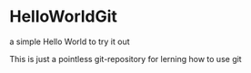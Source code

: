 # HelloWorldGit
a simple Hello World to try it out

This is just a pointless git-repository for lerning how to use git
